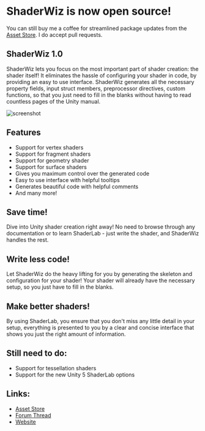 # ShaderWiz is now open source!
You can still buy me a coffee for streamlined package updates from the [Asset Store][]. I do accept pull requests.

## ShaderWiz 1.0
ShaderWiz lets you focus on the most important part of shader creation: the shader itself! It eliminates the hassle of configuring your shader in code, by providing an easy to use interface. ShaderWiz generates all the necessary property fields, input struct members, preprocessor directives, custom functions, so that you just need to fill in the blanks without having to read countless pages of the Unity manual.

![screenshot][]

## Features
- Support for vertex shaders
- Support for fragment shaders
- Support for geometry shader
- Support for surface shaders
- Gives you maximum control over the generated code
- Easy to use interface with helpful tooltips
- Generates beautiful code with helpful comments
- And many more!

## Save time!
Dive into Unity shader creation right away! No need to browse through any documentation or to learn ShaderLab - just write the shader, and ShaderWiz handles the rest.

## Write less code!
Let ShaderWiz do the heavy lifting for you by generating the skeleton and configuration for your shader! Your shader will already have the necessary setup, so you just have to fill in the blanks.

## Make better shaders!
By using ShaderLab, you ensure that you don't miss any little detail in your setup, everything is presented to you by a clear and concise interface that shows you just the right amount of information.

## Still need to do:
- Support for tessellation shaders
- Support for the new Unity 5 ShaderLab options

## Links:
- [Asset Store][]
- [Forum Thread][]
- [Website][]

[Asset Store]: https://www.assetstore.unity3d.com/en/#!/content/29931
[Forum Thread]: http://forum.unity3d.com/threads/released-shaderwiz-shader-wizard-for-unity.299174/
[Website]: http://sphericalcubegames.com

[screenshot]: http://i.imgur.com/fflmK8p.png
